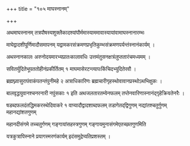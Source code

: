 +++
title = "१०५ माघस्नानम्"

+++

अथमाघस्नानम् तत्रपौषस्यशुक्लैकादश्यांपौर्ममास्याममावास्यायांवामाघस्नानारम्भः

माघेद्वादशीपूर्णिमादौसमापनम् यद्वामकरसंक्रमणप्रभृतिकुम्भसंक्रमणपर्यन्तंस्नानंकार्यम् ।

अथस्नानकालः अरुनोदयमारभ्यप्रातःकालावधिः उत्तमंतुसनक्षत्रंलुप्ततारंचमध्यमम् ।

सवितर्युदितेभूपततोहीनंप्रकीर्तितम् १ माघमासेरटन्त्यापःकिंचिदभ्युदितेरवौ ।

ब्रह्मघ्न्वासुरापंवाकंपतन्तंपुनीमहे २ अत्राधिकारिणः ब्रह्मचारीगृहस्थोवावानप्रस्थोऽथभिक्षुकः ।

बालवृद्धयुवानश्चनरनारी नपुंसकाः १ इति अथजलतारतम्येनफलम् तप्तेनवारिणास्नानंद्‌गृहेक्रियतेनरैः ।

षडब्दफलदंतद्धिमकरस्थेदिवाकरे १ वाप्यादौद्वादशाब्दफलम् तडागेतद्‌द्विगुणम् नद्यांतश्चतुर्गुणम् महानद्यांशतगुणम्

महानदीसंगमे तच्चतुर्गणम् गङ्गायांसहस्त्रगुणम् गङ्गायमुनासंगमेएतच्छतगुणमिति

यत्रकुत्रापिस्नाने प्रयागस्मरणंकार्यम् इदंसमुद्रेप्यतिप्रशस्तम् ।
